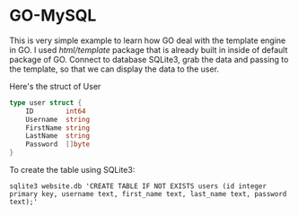 # GO-MySQL
This is very simple example to learn how GO deal with the template engine in  GO. I used *html/template* package that is already 
built in inside of default package of GO. Connect to database SQLite3, grab the data and passing to the template, so that we can display 
the data to the user.

Here's the struct of User

```go
type user struct {
	ID        int64
	Username  string
	FirstName string
	LastName  string
	Password  []byte
}
```

To create the table using SQLite3:

```
sqlite3 website.db 'CREATE TABLE IF NOT EXISTS users (id integer primary key, username text, first_name text, last_name text, password text);'
```

